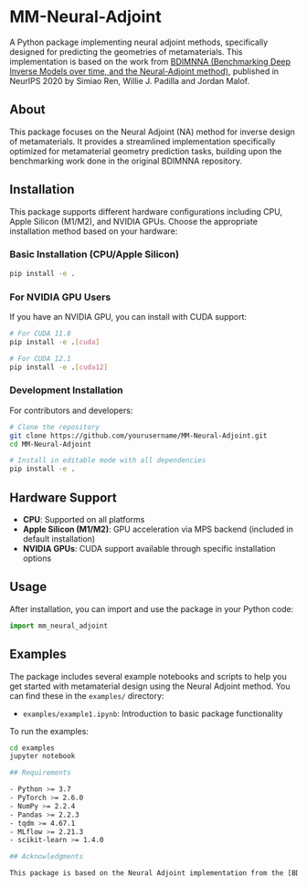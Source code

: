 # MM-Neural-Adjoint

A Python package implementing neural adjoint methods, specifically designed for predicting the geometries of metamaterials. This implementation is based on the work from [BDIMNNA (Benchmarking Deep Inverse Models over time, and the Neural-Adjoint method)](https://github.com/BensonRen/BDIMNNA), published in NeurIPS 2020 by Simiao Ren, Willie J. Padilla and Jordan Malof.

## About

This package focuses on the Neural Adjoint (NA) method for inverse design of metamaterials. It provides a streamlined implementation specifically optimized for metamaterial geometry prediction tasks, building upon the benchmarking work done in the original BDIMNNA repository.

## Installation

This package supports different hardware configurations including CPU, Apple Silicon (M1/M2), and NVIDIA GPUs. Choose the appropriate installation method based on your hardware:

### Basic Installation (CPU/Apple Silicon)
```bash
pip install -e .
```

### For NVIDIA GPU Users
If you have an NVIDIA GPU, you can install with CUDA support:

```bash
# For CUDA 11.8
pip install -e .[cuda]

# For CUDA 12.1
pip install -e .[cuda12]
```

### Development Installation
For contributors and developers:
```bash
# Clone the repository
git clone https://github.com/yourusername/MM-Neural-Adjoint.git
cd MM-Neural-Adjoint

# Install in editable mode with all dependencies
pip install -e .
```

## Hardware Support

- **CPU**: Supported on all platforms
- **Apple Silicon (M1/M2)**: GPU acceleration via MPS backend (included in default installation)
- **NVIDIA GPUs**: CUDA support available through specific installation options

## Usage

After installation, you can import and use the package in your Python code:

```python
import mm_neural_adjoint
```

## Examples

The package includes several example notebooks and scripts to help you get started with metamaterial design using the Neural Adjoint method. You can find these in the `examples/` directory:

- `examples/example1.ipynb`: Introduction to basic package functionality

To run the examples:
```bash
cd examples
jupyter notebook

## Requirements

- Python >= 3.7
- PyTorch >= 2.6.0
- NumPy >= 2.2.4
- Pandas >= 2.2.3
- tqdm >= 4.67.1
- MLflow >= 2.21.3
- scikit-learn >= 1.4.0

## Acknowledgments

This package is based on the Neural Adjoint implementation from the [BDIMNNA repository](https://github.com/BensonRen/BDIMNNA) by Benson Ren et al. We thank the original authors for their foundational work in developing and benchmarking the Neural Adjoint method.